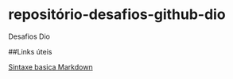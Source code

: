 # repositório-desafios-github-dio
Desafios Dio

##Links úteis

[Sintaxe basica Markdown](https://markdown.net.br/sintaxe-basica/)
